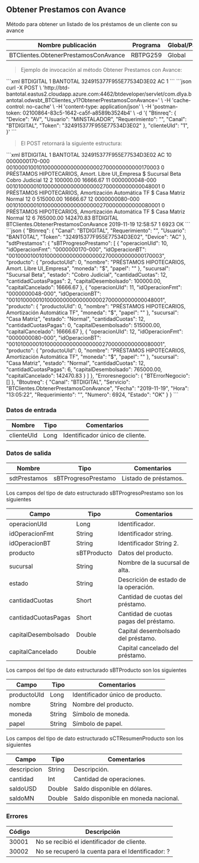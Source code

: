 ## Obtener Prestamos con Avance

Método para obtener un listado de los préstamos de un cliente con su avance

| Nombre publicación                   | Programa | Global/País |
| ------------------------------------ | -------- | ----------- |
| BTClientes.ObtenerPrestamosConAvance | RBTPG259 | Global      |

> Ejemplo de invocación al método Obtener Prestamos con Avance:

<code-group>
<code-block title="XML" active>
```xml
<soapenv:Envelope xmlns:soapenv="http://schemas.xmlsoap.org/soap/envelope/" xmlns:bts="http://uy.com.dlya.bantotal/BTSOA/">
   <soapenv:Header/>
   <soapenv:Body>
      <bts:BTClientes.ObtenerPrestamosConAvance>
         <bts:Btinreq>
            <bts:Canal>BTDIGITAL</bts:Canal>
            <bts:Requerimiento>1</bts:Requerimiento>
            <bts:Usuario>BANTOTAL</bts:Usuario>
            <bts:Token>324915377F955E77534D3E02</bts:Token>
            <bts:Device>AC</bts:Device>
         </bts:Btinreq>
         <bts:clienteUId>1</bts:clienteUId>
      </bts:BTClientes.ObtenerPrestamosConAvance>
   </soapenv:Body>
</soapenv:Envelope>
```
</code-block>
 
<code-block title="JSON">
```json
curl -X POST \
  'http://btd-bantotal.eastus2.cloudapp.azure.com:4462/btdeveloper/servlet/com.dlya.bantotal.odwsbt_BTClientes_v1?ObtenerPrestamosConAvance=' \
  -H 'cache-control: no-cache' \
  -H 'content-type: application/json' \
  -H 'postman-token: 02100864-83c5-1642-ca5f-a8589b3524b4' \
  -d '{
	"Btinreq": {
		"Device": "AV",
		"Usuario": "MINSTALADOR",
		"Requerimiento": "",
		"Canal": "BTDIGITAL",
		"Token": "324915377F955E77534D3E02"
	},
    "clienteUId": "1",
}'
```
</code-block>
</code-group>

> El POST retornará la siguiente estructura:

<code-group>
<code-block title="XML" active>
```xml
<SOAP-ENV:Envelope xmlns:SOAP-ENV="http://schemas.xmlsoap.org/soap/envelope/" xmlns:xsd="http://www.w3.org/2001/XMLSchema" xmlns:SOAP-ENC="http://schemas.xmlsoap.org/soap/encoding/" xmlns:xsi="http://www.w3.org/2001/XMLSchema-instance">
   <SOAP-ENV:Body>
      <BTClientes.ObtenerPrestamosConAvanceResponse xmlns="http://uy.com.dlya.bantotal/BTSOA/">
         <Btinreq>
            <Canal>BTDIGITAL</Canal>
            <Requerimiento>1</Requerimiento>
            <Usuario>BANTOTAL</Usuario>
            <Token>324915377F955E77534D3E02</Token>
            <Device>AC</Device>
         </Btinreq>
         <sdtPrestamos>
            <sBTProgresoPrestamo>
               <operacionUId>10</operacionUId>
               <idOperacionFmt>0000000170-000</idOperacionFmt>
               <idOperacionBT>0010000100101000000000000000002700000000000170003</idOperacionBT>
               <producto>
                  <productoUId>0</productoUId>
                  <nombre>PRÉSTAMOS HIPOTECARIOS, Amort. Libre UI_Empresa</nombre>
                  <moneda>$</moneda>
                  <papel/>
               </producto>
               <sucursal>Sucursal Beta</sucursal>
               <estado>Cobro Judicial</estado>
               <cantidadCuotas>12</cantidadCuotas>
               <cantidadCuotasPagas>2</cantidadCuotasPagas>
               <capitalDesembolsado>100000.00</capitalDesembolsado>
               <capitalCancelado>16666.67</capitalCancelado>
            </sBTProgresoPrestamo>
            <sBTProgresoPrestamo>
               <operacionUId>11</operacionUId>
               <idOperacionFmt>0000000048-000</idOperacionFmt>
               <idOperacionBT>0010100000101000000000000000002700000000000048001</idOperacionBT>
               <producto>
                  <productoUId>0</productoUId>
                  <nombre>PRÉSTAMOS HIPOTECARIOS, Amortización Automática TF</nombre>
                  <moneda>$</moneda>
                  <papel/>
               </producto>
               <sucursal>Casa Matriz</sucursal>
               <estado>Normal</estado>
               <cantidadCuotas>12</cantidadCuotas>
               <cantidadCuotasPagas>0</cantidadCuotasPagas>
               <capitalDesembolsado>515000.00</capitalDesembolsado>
               <capitalCancelado>16666.67</capitalCancelado>
            </sBTProgresoPrestamo>
            <sBTProgresoPrestamo>
               <operacionUId>12</operacionUId>
               <idOperacionFmt>0000000080-000</idOperacionFmt>
               <idOperacionBT>0010100000101000000000000000002700000000000080001</idOperacionBT>
               <producto>
                  <productoUId>0</productoUId>
                  <nombre>PRÉSTAMOS HIPOTECARIOS, Amortización Automática TF</nombre>
                  <moneda>$</moneda>
                  <papel/>
               </producto>
               <sucursal>Casa Matriz</sucursal>
               <estado>Normal</estado>
               <cantidadCuotas>12</cantidadCuotas>
               <cantidadCuotasPagas>6</cantidadCuotasPagas>
               <capitalDesembolsado>765000.00</capitalDesembolsado>
               <capitalCancelado>142470.83</capitalCancelado>
            </sBTProgresoPrestamo>
         </sdtPrestamos>
         <Erroresnegocio></Erroresnegocio>
         <Btoutreq>
            <Canal>BTDIGITAL</Canal>
            <Servicio>BTClientes.ObtenerPrestamosConAvance</Servicio>
            <Fecha>2019-11-19</Fecha>
            <Hora>12:58:57</Hora>
            <Requerimiento>1</Requerimiento>
            <Numero>6923</Numero>
            <Estado>OK</Estado>
         </Btoutreq>
      </BTClientes.ObtenerPrestamosConAvanceResponse>
   </SOAP-ENV:Body>
</SOAP-ENV:Envelope>
```
</code-block>
 
<code-block title="JSON">
```json
{
    "Btinreq": {
        "Canal": "BTDIGITAL",
        "Requerimiento": "",
        "Usuario": "BANTOTAL",
        "Token": "324915377F955E77534D3E02",
        "Device": "AC"
    },
    "sdtPrestamos": {
        "sBTProgresoPrestamo": [
            {
                "operacionUId": 10,
                "idOperacionFmt": "0000000170-000",
                "idOperacionBT": "0010000100101000000000000000002700000000000170003",
                "producto": {
                    "productoUId": 0,
                    "nombre": "PRÉSTAMOS HIPOTECARIOS, Amort. Libre UI_Empresa",
                    "moneda": "$",
                    "papel": ""
                },
                "sucursal": "Sucursal Beta",
                "estado": "Cobro Judicial",
                "cantidadCuotas": 12,
                "cantidadCuotasPagas": 2,
                "capitalDesembolsado": 100000.00,
                "capitalCancelado": 16666.67
            },
            {
                "operacionUId": 11,
                "idOperacionFmt": "0000000048-000",
                "idOperacionBT": "0010100000101000000000000000002700000000000048001",
                "producto": {
                    "productoUId": 0,
                    "nombre": "PRÉSTAMOS HIPOTECARIOS, Amortización Automática TF",
                    "moneda": "$",
                    "papel": ""
                },
                "sucursal": "Casa Matriz",
                "estado": "Normal",
                "cantidadCuotas": 12,
                "cantidadCuotasPagas": 0,
                "capitalDesembolsado": 515000.00,
                "capitalCancelado": 16666.67
            },
            {
                "operacionUId": 12,
                "idOperacionFmt": "0000000080-000",
                "idOperacionBT": "0010100000101000000000000000002700000000000080001",
                "producto": {
                    "productoUId": 0,
                    "nombre": "PRÉSTAMOS HIPOTECARIOS, Amortización Automática TF",
                    "moneda": "$",
                    "papel": ""
                },
                "sucursal": "Casa Matriz",
                "estado": "Normal",
                "cantidadCuotas": 12,
                "cantidadCuotasPagas": 6,
                "capitalDesembolsado": 765000.00,
                "capitalCancelado": 142470.83
            }
        ]
    },
    "Erroresnegocio": {
        "BTErrorNegocio": []
    },
    "Btoutreq": {
        "Canal": "BTDIGITAL",
        "Servicio": "BTClientes.ObtenerPrestamosConAvance",
        "Fecha": "2019-11-19",
        "Hora": "13:05:22",
        "Requerimiento": "",
        "Numero": 6924,
        "Estado": "OK"
    }
}
```
</code-block>
</code-group>

### Datos de entrada

| Nombre     | Tipo | Comentarios                     |
| ---------- | ---- | ------------------------------- |
| clienteUId | Long | Identificador único de cliente. |

### Datos de salida

| Nombre       | Tipo                | Comentarios           |
| ------------ | ------------------- | --------------------- |
| sdtPrestamos | sBTProgresoPrestamo | Listado de préstamos. |

Los campos del tipo de dato estructurado sBTProgresoPrestamo son los siguientes

| Campo               | Tipo        | Comentarios                            |
| ------------------- | ----------- | -------------------------------------- |
| operacionUId        | Long        | Identificador.                         |
| idOperacionFmt      | String      | Identificador string.                  |
| idOperacionBT       | String      | Identificador String 2.                |
| producto            | sBTProducto | Datos del producto.                    |
| sucursal            | String      | Nombre de la sucursal de alta.         |
| estado              | String      | Descrición de estado de la operación.  |
| cantidadCuotas      | Short       | Cantidad de cuotas del préstamo.       |
| cantidadCuotasPagas | Short       | Cantidad de cuotas pagas del préstamo. |
| capitalDesembolsado | Double      | Capital desembolsado del préstamo.     |
| capitalCancelado    | Double      | Capital cancelado del préstamo.        |

Los campos del tipo de dato estructurado sBTProducto son los siguientes

| Campo       | Tipo   | Comentarios                      |
| ----------- | ------ | -------------------------------- |
| productoUId | Long   | Identificador único de producto. |
| nombre      | String | Nombre del producto.             |
| moneda      | String | Símbolo de moneda.               |
| papel       | String | Símbolo de papel.                |

Los campos del tipo de dato estructurado sCTResumenProducto son los siguientes

| Campo       | Tipo   | Comentarios                          |
| ----------- | ------ | ------------------------------------ |
| descripcion | String | Descripción.                         |
| cantidad    | Int    | Cantidad de operaciones.             |
| saldoUSD    | Double | Saldo disponible en dólares.         |
| saldoMN     | Double | Saldo disponible en moneda nacional. |

### Errores

| Código | Descripción                                       |
| ------ | ------------------------------------------------- |
| 30001  | No se recibió el identificador de cliente.        |
| 30002  | No se recuperó la cuenta para el Identificador: ? |
